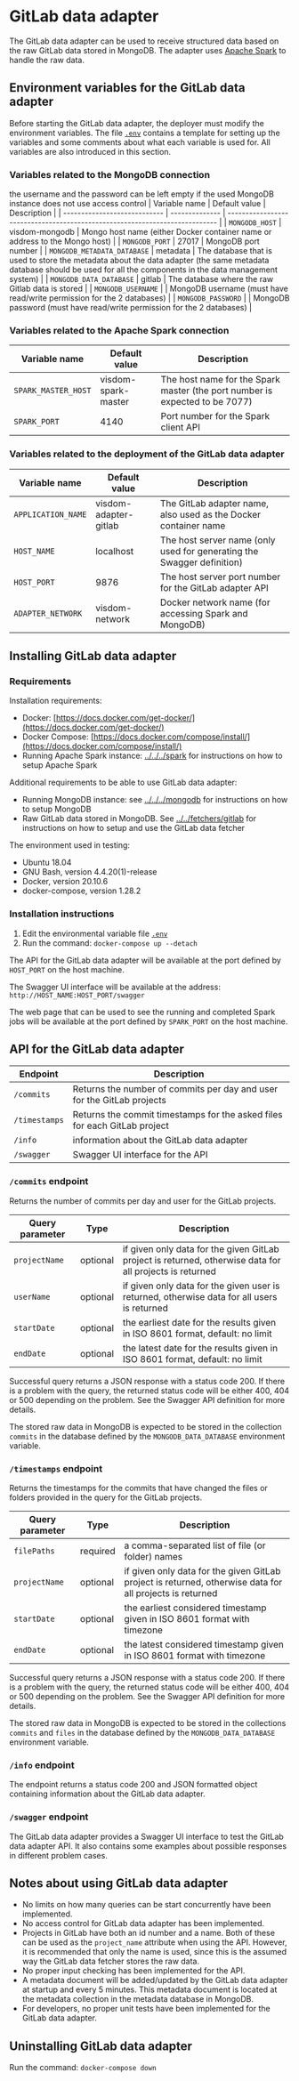 # GitLab data adapter

The GitLab data adapter can be used to receive structured data based on the raw GitLab data stored in MongoDB. The adapter uses [Apache Spark](https://spark.apache.org/) to handle the raw data.

## Environment variables for the GitLab data adapter

Before starting the GitLab data adapter, the deployer must modify the environment variables. The file [`.env`](.env) contains a template for setting up the variables and some comments about what each variable is used for. All variables are also introduced in this section.

### Variables related to the MongoDB connection

the username and the password can be left empty if the used MongoDB instance does not use access control
| Variable name                | Default value  | Description                                                                 |
| ---------------------------- | -------------- | --------------------------------------------------------------------------- |
| `MONGODB_HOST`               | visdom-mongodb | Mongo host name (either Docker container name or address to the Mongo host) |
| `MONGODB_PORT`               | 27017          | MongoDB port number                                                         |
| `MONGODB_METADATA_DATABASE`  | metadata       | The database that is used to store the metadata about the data adapter (the same metadata database should be used for all the components in the data management system) |
| `MONGODB_DATA_DATABASE`      | gitlab         | The database where the raw Gitlab data is stored                            |
| `MONGODB_USERNAME`           |                | MongoDB username (must have read/write permission for the 2 databases)      |
| `MONGODB_PASSWORD`           |                | MongoDB password (must have read/write permission for the 2 databases)      |

### Variables related to the Apache Spark connection

| Variable name       | Default value       | Description                                                                 |
| ------------------- | ------------------- | --------------------------------------------------------------------------- |
| `SPARK_MASTER_HOST` | visdom-spark-master | The host name for the Spark master (the port number is expected to be 7077) |
| `SPARK_PORT`        | 4140                | Port number for the Spark client API                                        |

### Variables related to the deployment of the GitLab data adapter

| Variable name      | Default value         | Description                                                            |
| ------------------ | --------------------- | ---------------------------------------------------------------------- |
| `APPLICATION_NAME` | visdom-adapter-gitlab | The GitLab adapter name, also used as the Docker container name        |
| `HOST_NAME`        | localhost             | The host server name (only used for generating the Swagger definition) |
| `HOST_PORT`        | 9876                  | The host server port number for the GitLab adapter API                 |
| `ADAPTER_NETWORK`  | visdom-network        | Docker network name (for accessing Spark and MongoDB)                  |

## Installing GitLab data adapter

### Requirements

Installation requirements:

- Docker: [https://docs.docker.com/get-docker/](https://docs.docker.com/get-docker/)
- Docker Compose: [https://docs.docker.com/compose/install/](https://docs.docker.com/compose/install/)
- Running Apache Spark instance: [../../../spark](../../../spark) for instructions on how to setup Apache Spark

Additional requirements to be able to use GitLab data adapter:

- Running MongoDB instance: see [../../../mongodb](../../../mongodb) for instructions on how to setup MongoDB
- Raw GitLab data stored in MongoDB. See [../../fetchers/gitlab](../../fetchers/gitlab) for instructions on how to setup and use the GitLab data fetcher

The environment used in testing:

- Ubuntu 18.04
- GNU Bash, version 4.4.20(1)-release
- Docker, version 20.10.6
- docker-compose, version 1.28.2

### Installation instructions

1. Edit the environmental variable file [`.env`](.env)
2. Run the command: `docker-compose up --detach`

The API for the GitLab data adapter will be available at the port defined by `HOST_PORT` on the host machine.

The Swagger UI interface will be available at the address: `http://HOST_NAME:HOST_PORT/swagger`

The web page that can be used to see the running and completed Spark jobs will be available at the port defined by `SPARK_PORT` on the host machine.

## API for the GitLab data adapter

| Endpoint      | Description                                                               |
| ------------- | ------------------------------------------------------------------------- |
| `/commits`    | Returns the number of commits per day and user for the GitLab projects    |
| `/timestamps` | Returns the commit timestamps for the asked files for each GitLab project |
| `/info`       | information about the GitLab data adapter                                 |
| `/swagger`    | Swagger UI interface for the API                                          |

### `/commits` endpoint

Returns the number of commits per day and user for the GitLab projects.

| Query parameter | Type     | Description                                                                                              |
| --------------- | -------- | -------------------------------------------------------------------------------------------------------- |
| `projectName`   | optional | if given only data for the given GitLab project is returned, otherwise data for all projects is returned |
| `userName`      | optional | if given only data for the given user is returned, otherwise data for all users is returned              |
| `startDate`     | optional | the earliest date for the results given in ISO 8601 format, default: no limit                            |
| `endDate`       | optional | the latest date for the results given in ISO 8601 format, default: no limit                              |

Successful query returns a JSON response with a status code 200. If there is a problem with the query, the returned status code will be either 400, 404 or 500 depending on the problem. See the Swagger API definition for more details.

The stored raw data in MongoDB is expected to be stored in the collection `commits` in the database defined by the `MONGODB_DATA_DATABASE` environment variable.

### `/timestamps` endpoint

Returns the timestamps for the commits that have changed the files or folders provided in the query for the GitLab projects.

| Query parameter | Type     | Description                                                                                              |
| --------------- | -------- | -------------------------------------------------------------------------------------------------------- |
| `filePaths`     | required | a comma-separated list of file (or folder) names                                                         |
| `projectName`   | optional | if given only data for the given GitLab project is returned, otherwise data for all projects is returned |
| `startDate`     | optional | the earliest considered timestamp given in ISO 8601 format with timezone                                 |
| `endDate`       | optional | the latest considered timestamp given in ISO 8601 format with timezone                                   |

Successful query returns a JSON response with a status code 200. If there is a problem with the query, the returned status code will be either 400, 404 or 500 depending on the problem. See the Swagger API definition for more details.

The stored raw data in MongoDB is expected to be stored in the collections `commits` and `files` in the database defined by the `MONGODB_DATA_DATABASE` environment variable.

### `/info` endpoint

The endpoint returns a status code 200 and JSON formatted object containing information about the GitLab data adapter.

### `/swagger` endpoint

The GitLab data adapter provides a Swagger UI interface to test the GitLab data adapter API. It also contains some examples about possible responses in different problem cases.

## Notes about using GitLab data adapter

- No limits on how many queries can be start concurrently have been implemented.
- No access control for GitLab data adapter has been implemented.
- Projects in GitLab have both an id number and a name. Both of these can be used as the `project_name` attribute when using the API. However, it is recommended that only the name is used, since this is the assumed way the GitLab data fetcher stores the raw data.
- No proper input checking has been implemented for the API.
- A metadata document will be added/updated by the GitLab data adapter at startup and every 5 minutes. This metadata document is located at the metadata collection in the metadata database in MongoDB.
- For developers, no proper unit tests have been implemented for the GitLab data adapter.

## Uninstalling GitLab data adapter

Run the command: `docker-compose down`
